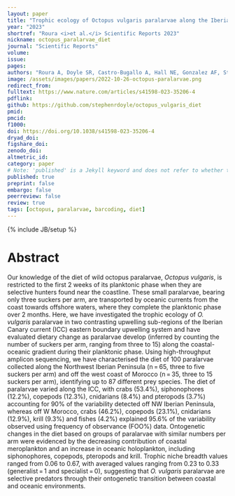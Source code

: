 ```yaml
---
layout: paper
title: "Trophic ecology of Octopus vulgaris paralarvae along the Iberian Canary current eastern boundary upwelling system "
year: "2023"
shortref: "Roura <i>et al.</i> Scientific Reports 2023"
nickname: octopus_paralarvae_diet
journal: "Scientific Reports"
volume:
issue:
pages:
authors: "Roura A, Doyle SR, Castro-Bugallo A, Hall NE, Gonzalez AF, Strugnell JM"
image: /assets/images/papers/2022-10-26-octopus-paralarvae.png
redirect_from:
fulltext: https://www.nature.com/articles/s41598-023-35206-4
pdflink:
github: https://github.com/stephenrdoyle/octopus_vulgaris_diet
pmid:
pmcid:
f1000:
doi: https://doi.org/10.1038/s41598-023-35206-4
dryad_doi:
figshare_doi:
zenodo_doi:
altmetric_id:
category: paper
# Note: 'published' is a Jekyll keyword and does not refer to whether the paper is published, but rather to whether this Markdown should be part of the rendered site.
published: true
preprint: false
embargo: false
peerreview: false
review: true
tags: [octopus, paralarvae, barcoding, diet]
---
```

{% include JB/setup %}

# Abstract

Our knowledge of the diet of wild octopus paralarvae, *Octopus vulgaris*, is restricted to the first 2 weeks of its planktonic phase when they are selective hunters found near the coastline. These small paralarvae, bearing only three suckers per arm, are transported by oceanic currents from the coast towards offshore waters, where they complete the planktonic phase over 2 months. Here, we have investigated the trophic ecology of *O. vulgaris* paralarvae in two contrasting upwelling sub-regions of the Iberian Canary current (ICC) eastern boundary upwelling system and have evaluated dietary change as paralarvae develop (inferred by counting the number of suckers per arm, ranging from three to 15) along the coastal-oceanic gradient during their planktonic phase. Using high-throughput amplicon sequencing, we have characterised the diet of 100 paralarvae collected along the Northwest Iberian Peninsula (n = 65, three to five suckers per arm) and off the west coast of Morocco (n = 35, three to 15 suckers per arm), identifying up to 87 different prey species. The diet of paralarvae varied along the ICC, with crabs (53.4%), siphonophores (12.2%), copepods (12.3%), cnidarians (8.4%) and pteropods (3.7%) accounting for 90% of the variability detected off NW Iberian Peninsula, whereas off W Morocco, crabs (46.2%), copepods (23.1%), cnidarians (12.9%), krill (9.3%) and fishes (4.2%) explained 95.6% of the variability observed using frequency of observance (FOO%) data. Ontogenetic changes in the diet based on groups of paralarvae with similar numbers per arm were evidenced by the decreasing contribution of coastal meroplankton and an increase in oceanic holoplankton, including siphonophores, copepods, pteropods and krill. Trophic niche breadth values ranged from 0.06 to 0.67, with averaged values ranging from 0.23 to 0.33 (generalist = 1 and specialist = 0), suggesting that *O. vulgaris* paralarvae are selective predators through their ontogenetic transition between coastal and oceanic environments.
